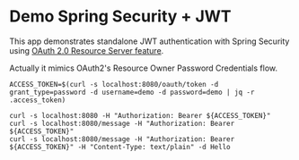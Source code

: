 # Demo Spring Security + JWT

This app demonstrates standalone JWT authentication with Spring Security using [OAuth 2.0 Resource Server feature](https://docs.spring.io/spring-security/site/docs/5.2.2.RELEASE/reference/htmlsingle/#oauth2resourceserver).

Actually it mimics OAuth2's Resource Owner Password Credentials flow.

```
ACCESS_TOKEN=$(curl -s localhost:8080/oauth/token -d grant_type=password -d username=demo -d password=demo | jq -r .access_token)

curl -s localhost:8080 -H "Authorization: Bearer ${ACCESS_TOKEN}"
curl -s localhost:8080/message -H "Authorization: Bearer ${ACCESS_TOKEN}"
curl -s localhost:8080/message -H "Authorization: Bearer ${ACCESS_TOKEN}" -H "Content-Type: text/plain" -d Hello
```